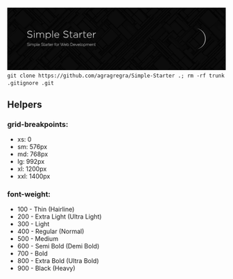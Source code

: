 ![Simple-Starter](https://raw.githubusercontent.com/agragregra/Simple-Starter/main/images/preview.png)
```git clone https://github.com/agragregra/Simple-Starter .; rm -rf trunk .gitignore .git```

## Helpers

### grid-breakpoints:

* xs: 0
* sm: 576px
* md: 768px
* lg: 992px
* xl: 1200px
* xxl: 1400px

### font-weight:

* 100 - Thin (Hairline)
* 200 - Extra Light (Ultra Light)
* 300 - Light
* 400 - Regular (Normal)
* 500 - Medium
* 600 - Semi Bold (Demi Bold)
* 700 - Bold
* 800 - Extra Bold (Ultra Bold)
* 900 - Black (Heavy)
